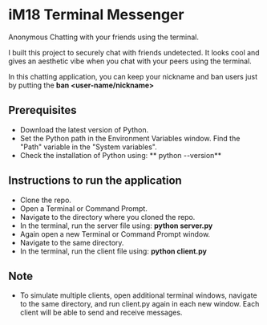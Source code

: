  # iM18 Terminal Messenger

Anonymous Chatting with your friends using the terminal.

I built this project to securely chat with friends undetected. It looks cool and gives an aesthetic vibe when you chat with your peers using the terminal.

In this chatting application, you can keep your nickname and ban users just by putting the **ban <user-name/nickname>**

## Prerequisites
- Download the latest version of Python.
- Set the Python path in the Environment Variables window. Find the "Path" variable in the "System variables".
- Check the installation of Python using:
 ** python --version**

## Instructions to run the application

- Clone the repo.
- Open a Terminal or Command Prompt.
- Navigate to the directory where you cloned the repo.
- In the terminal, run the server file using: **python server.py**
- Again open a new Terminal or Command Prompt window.
- Navigate to the same directory.
- In the terminal, run the client file using: **python client.py**

## Note
- To simulate multiple clients, open additional terminal windows, navigate to the same directory, and run client.py again in each new window. Each client will be able to send and receive messages.
